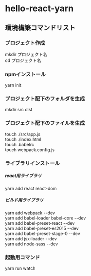 # hello-react-yarn

## 環境構築コマンドリスト

### プロジェクト作成
mkdir プロジェクト名  
cd プロジェクト名  

### npmインストール
yarn init  

### プロジェクト配下のフォルダを生成
mkdir src dist  

### プロジェクト配下のファイルを生成
touch ./src/app.js  
touch ./index.html  
touch .babelrc  
touch webpack.config.js

### ライブラリインストール
##### react用ライブラリ
yarn add react react-dom  

##### ビルド用ライブラリ  
yarn add webpack --dev  
yarn add babel-loader babel-core --dev  
yarn add babel-preset-react --dev  
yarn add babel-preset-es2015 --dev  
yarn add babel-preset-stage-0 --dev  
yarn add jsx-loader --dev  
yarn add node-sass --dev  

### 起動用コマンド
yarn run watch  
